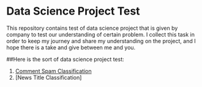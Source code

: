 # Data Science Project Test
This repository contains test of data science project that is given by company to test our understanding of certain problem. I collect this task in order to keep my journey and share my understanding on the project, and I hope there is a take and give between me and you.

##Here is the sort of data science project test:
1. [Comment Spam Classification](https://github.com/densaiko/Data_Science_Project_Test/tree/main/Comment%20Spam%20Classification)
2. [News Title Classification]
